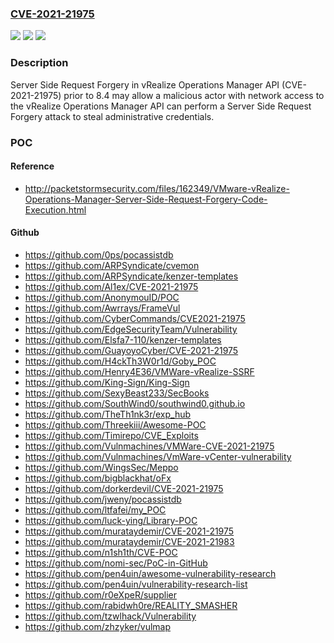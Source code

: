 ### [CVE-2021-21975](https://cve.mitre.org/cgi-bin/cvename.cgi?name=CVE-2021-21975)
![](https://img.shields.io/static/v1?label=Product&message=VMware%20vRealize%20Operations&color=blue)
![](https://img.shields.io/static/v1?label=Version&message=n%2Fa&color=blue)
![](https://img.shields.io/static/v1?label=Vulnerability&message=Server%20Side%20Request%20Forgery&color=brighgreen)

### Description

Server Side Request Forgery in vRealize Operations Manager API (CVE-2021-21975) prior to 8.4 may allow a malicious actor with network access to the vRealize Operations Manager API can perform a Server Side Request Forgery attack to steal administrative credentials.

### POC

#### Reference
- http://packetstormsecurity.com/files/162349/VMware-vRealize-Operations-Manager-Server-Side-Request-Forgery-Code-Execution.html

#### Github
- https://github.com/0ps/pocassistdb
- https://github.com/ARPSyndicate/cvemon
- https://github.com/ARPSyndicate/kenzer-templates
- https://github.com/Al1ex/CVE-2021-21975
- https://github.com/AnonymouID/POC
- https://github.com/Awrrays/FrameVul
- https://github.com/CyberCommands/CVE2021-21975
- https://github.com/EdgeSecurityTeam/Vulnerability
- https://github.com/Elsfa7-110/kenzer-templates
- https://github.com/GuayoyoCyber/CVE-2021-21975
- https://github.com/H4ckTh3W0r1d/Goby_POC
- https://github.com/Henry4E36/VMWare-vRealize-SSRF
- https://github.com/King-Sign/King-Sign
- https://github.com/SexyBeast233/SecBooks
- https://github.com/SouthWind0/southwind0.github.io
- https://github.com/TheTh1nk3r/exp_hub
- https://github.com/Threekiii/Awesome-POC
- https://github.com/Timirepo/CVE_Exploits
- https://github.com/Vulnmachines/VMWare-CVE-2021-21975
- https://github.com/Vulnmachines/VmWare-vCenter-vulnerability
- https://github.com/WingsSec/Meppo
- https://github.com/bigblackhat/oFx
- https://github.com/dorkerdevil/CVE-2021-21975
- https://github.com/jweny/pocassistdb
- https://github.com/ltfafei/my_POC
- https://github.com/luck-ying/Library-POC
- https://github.com/murataydemir/CVE-2021-21975
- https://github.com/murataydemir/CVE-2021-21983
- https://github.com/n1sh1th/CVE-POC
- https://github.com/nomi-sec/PoC-in-GitHub
- https://github.com/pen4uin/awesome-vulnerability-research
- https://github.com/pen4uin/vulnerability-research-list
- https://github.com/r0eXpeR/supplier
- https://github.com/rabidwh0re/REALITY_SMASHER
- https://github.com/tzwlhack/Vulnerability
- https://github.com/zhzyker/vulmap

